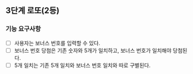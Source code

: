 ## 3단계 로또(2등)

### 기능 요구사항

* [ ] 사용자는 보너스 번호를 입력할 수 있다.
* [ ] 보너스 번호 당첨은 기존 숫자와 5개가 일치하고, 보너스 번호가 일치해야 당첨된다.
* [ ] 5개 일치는 기존 5개 일치와 보너스 번호 일치와 따로 구별된다.